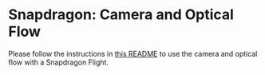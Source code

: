 # Snapdragon: Camera and Optical Flow

Please follow the instructions in [this README](https://github.com/ChristophTobler/snap_cam) to use the camera and optical flow with a Snapdragon Flight.
